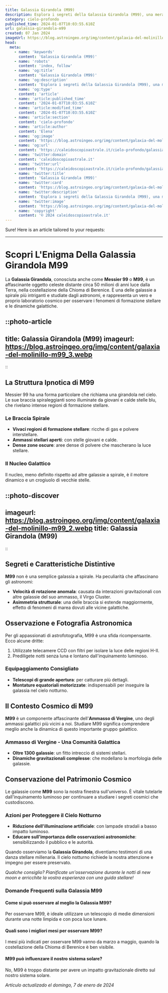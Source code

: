 ```yaml
---
title: Galassia Girandola (M99)
description: Esplora i segreti della Galassia Girandola (M99), una meraviglia cosmica nel cuore della costellazione dei Capelli di Berenice.
category: cielo-profondo
published_time: 2024-01-07T10:03:55.610Z
url: galassia-girandola-m99
created: 07 Jan 2024
imageUrl: https://blog.astroingeo.org/img/content/galaxia-del-molinillo-m99_3.webp
head:
  meta:
    - name: 'keywords'
      content: 'Galassia Girandola (M99)'
    - name: 'robots'
      content: 'index, follow'
    - name: 'og:title'
      content: 'Galassia Girandola (M99)'
    - name: 'og:description'
      content: 'Esplora i segreti della Galassia Girandola (M99), una meraviglia cosmica nel cuore della costellazione dei Capelli di Berenice.'
    - name: 'og:type'
      content: 'article'
    - name: 'article:published_time'
      content: '2024-01-07T10:03:55.610Z'
    - name: 'article:modified_time'
      content: '2024-01-07T10:03:55.610Z'
    - name: 'article:section'
      content: 'cielo-profondo'
    - name: 'article:author'
      content: 'Elena'
    - name: 'og:image'
      content: 'https://blog.astroingeo.org/img/content/galaxia-del-molinillo-m99_3.webp'
    - name: 'og:url'
      content: 'https://caleidoscopioastrale.it/cielo-profondo/galassia-girandola-m99'
    - name: 'twitter:domain'
      content: 'caleidoscopioastrale.it'
    - name: 'twitter:url'
      content: 'https://caleidoscopioastrale.it/cielo-profondo/galassia-girandola-m99'
    - name: 'twitter:title'
      content: 'Galassia Girandola (M99)'
    - name: 'twitter:card'
      content: 'https://blog.astroingeo.org/img/content/galaxia-del-molinillo-m99_3.webp'
    - name: 'twitter:description'
      content: 'Esplora i segreti della Galassia Girandola (M99), una meraviglia cosmica nel cuore della costellazione dei Capelli di Berenice.'
    - name: 'twitter:image'
      content: 'https://blog.astroingeo.org/img/content/galaxia-del-molinillo-m99_3.webp'
    - name: 'copyright'
      content: '© 2024 caleidoscopioastrale.it'
---
```

Sure! Here is an article tailored to your requests:

---

# Scopri L'Enigma Della Galassia Girandola M99

La **Galassia Girandola**, conosciuta anche come **Messier 99** o **M99**, è un affascinante oggetto celeste distante circa 50 milioni di anni luce dalla Terra, nella costellazione della Chioma di Berenice. È una delle galassie a spirale più intriganti e studiate dagli astronomi, e rappresenta un vero e proprio laboratorio cosmico per osservare i fenomeni di formazione stellare e le dinamiche galattiche.

::photo-article
---
title: Galassia Girandola (M99)
imageurl: https://blog.astroingeo.org/img/content/galaxia-del-molinillo-m99_3.webp
---
::

## La Struttura Ipnotica di M99

Messier 99 ha una forma particolare che richiama una girandola nel cielo. Le sue braccia spiraleggianti sono illuminate da giovani e calde stelle blu, che rivelano intense regioni di formazione stellare.

### Le Braccia Spirale
- **Vivaci regioni di formazione stellare**: ricche di gas e polvere interstellare.
- **Ammassi stellari aperti**: con stelle giovani e calde.
- **Dense zone oscure**: aree dense di polvere che mascherano la luce stellare.

### Il Nucleo Galattico
Il nucleo, meno definito rispetto ad altre galassie a spirale, è il motore dinamico e un crogiuolo di vecchie stelle.

::photo-discover
---
imageurl: https://blog.astroingeo.org/img/content/galaxia-del-molinillo-m99_2.webp
title: Galassia Girandola (M99)
---
::

## Segreti e Caratteristiche Distintive

**M99** non è una semplice galassia a spirale. Ha peculiarità che affascinano gli astronomi:

- **Velocità di rotazione anomala**: causata da interazioni gravitazionali con altre galassie del suo ammasso, il Virgo Cluster.
- **Asimmetria strutturale**: una delle braccia si estende maggiormente, effetto di fenomeni di marea dovuti alle vicine galattiche.

## Osservazione e Fotografia Astronomica

Per gli appassionati di astrofotografia, M99 è una sfida ricompensante. Ecco alcune dritte:

1. Utilizzate telecamere CCD con filtri per isolare la luce delle regioni H-II.
2. Prediligete notti senza luna e lontano dall'inquinamento luminoso.

### Equipaggiamento Consigliato
- **Telescopi di grande apertura**: per catturare più dettagli.
- **Montature equatoriali motorizzate**: indispensabili per inseguire la galassia nel cielo notturno.

## Il Contesto Cosmico di M99

**M99** è un componente affascinante dell'**Ammasso di Vergine**, uno degli ammassi galattici più vicini a noi. Studiare M99 significa comprendere meglio anche la dinamica di questo importante gruppo galattico.

### Ammasso di Vergine - Una Comunità Galattica
- **Oltre 1300 galassie**: un fitto intreccio di sistemi stellari.
- **Dinamiche gravitazionali complesse**: che modellano la morfologia delle galassie.

## Conservazione del Patrimonio Cosmico

Le galassie come **M99** sono la nostra finestra sull'universo. È vitale tutelarle dall'inquinamento luminoso per continuare a studiare i segreti cosmici che custodiscono.

### Azioni per Proteggere il Cielo Notturno
- **Riduzione dell'illuminazione artificiale**: con lampade stradali a basso impatto luminoso.
- **Educare sull'importanza delle osservazioni astronomiche**: sensibilizzando il pubblico e le autorità.

Quando osserviamo la **Galassia Girandola**, diventiamo testimoni di una danza stellare millenaria. Il cielo notturno richiede la nostra attenzione e impegno per essere preservato.

*Qualche consiglio? Pianificate un'osservazione durante le notti di new moon e arricchite la vostra esperienza con una guida stellare!*

### Domande Frequenti sulla Galassia M99

#### Come si può osservare al meglio la Galassia M99?
Per osservare M99, è ideale utilizzare un telescopio di medie dimensioni durante una notte limpida e con poca luce lunare.

#### Quali sono i migliori mesi per osservare M99?
I mesi più indicati per osservare M99 vanno da marzo a maggio, quando la costellazione della Chioma di Berenice è ben visibile.

#### M99 può influenzare il nostro sistema solare?
No, M99 è troppo distante per avere un impatto gravitazionale diretto sul nostro sistema solare.

_Artículo actualizado el domingo, 7 de enero de 2024_